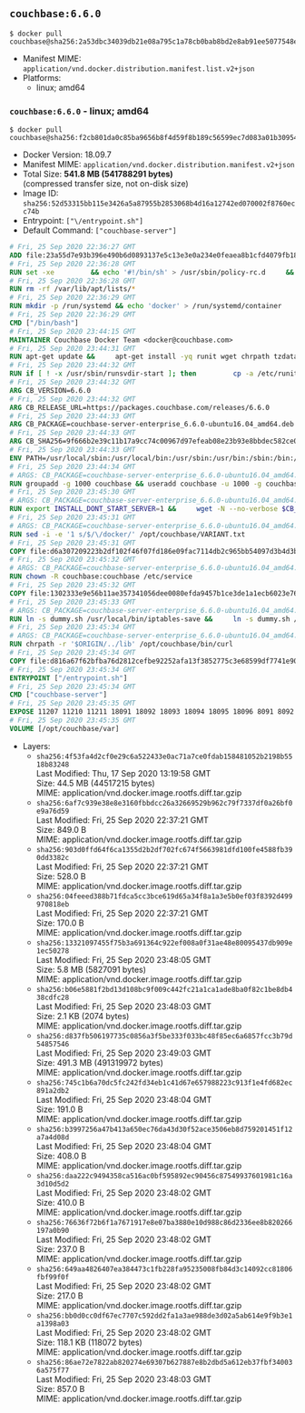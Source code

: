 ## `couchbase:6.6.0`

```console
$ docker pull couchbase@sha256:2a53dbc34039db21e08a795c1a78cb0bab8bd2e8ab91ee5077548e7e476c7e1a
```

-	Manifest MIME: `application/vnd.docker.distribution.manifest.list.v2+json`
-	Platforms:
	-	linux; amd64

### `couchbase:6.6.0` - linux; amd64

```console
$ docker pull couchbase@sha256:f2cb801da0c85ba9656b8f4d59f8b189c56599ec7d083a01b309540677815f25
```

-	Docker Version: 18.09.7
-	Manifest MIME: `application/vnd.docker.distribution.manifest.v2+json`
-	Total Size: **541.8 MB (541788291 bytes)**  
	(compressed transfer size, not on-disk size)
-	Image ID: `sha256:52d53315bb115e3426a5a87955b2853068b4d16a12742ed070002f8760ecc74b`
-	Entrypoint: `["\/entrypoint.sh"]`
-	Default Command: `["couchbase-server"]`

```dockerfile
# Fri, 25 Sep 2020 22:36:27 GMT
ADD file:23a55d7e93b396e490b6d0893137e5c13e3e0a234e0feaea8b1cfd4079fb1882 in / 
# Fri, 25 Sep 2020 22:36:28 GMT
RUN set -xe 		&& echo '#!/bin/sh' > /usr/sbin/policy-rc.d 	&& echo 'exit 101' >> /usr/sbin/policy-rc.d 	&& chmod +x /usr/sbin/policy-rc.d 		&& dpkg-divert --local --rename --add /sbin/initctl 	&& cp -a /usr/sbin/policy-rc.d /sbin/initctl 	&& sed -i 's/^exit.*/exit 0/' /sbin/initctl 		&& echo 'force-unsafe-io' > /etc/dpkg/dpkg.cfg.d/docker-apt-speedup 		&& echo 'DPkg::Post-Invoke { "rm -f /var/cache/apt/archives/*.deb /var/cache/apt/archives/partial/*.deb /var/cache/apt/*.bin || true"; };' > /etc/apt/apt.conf.d/docker-clean 	&& echo 'APT::Update::Post-Invoke { "rm -f /var/cache/apt/archives/*.deb /var/cache/apt/archives/partial/*.deb /var/cache/apt/*.bin || true"; };' >> /etc/apt/apt.conf.d/docker-clean 	&& echo 'Dir::Cache::pkgcache ""; Dir::Cache::srcpkgcache "";' >> /etc/apt/apt.conf.d/docker-clean 		&& echo 'Acquire::Languages "none";' > /etc/apt/apt.conf.d/docker-no-languages 		&& echo 'Acquire::GzipIndexes "true"; Acquire::CompressionTypes::Order:: "gz";' > /etc/apt/apt.conf.d/docker-gzip-indexes 		&& echo 'Apt::AutoRemove::SuggestsImportant "false";' > /etc/apt/apt.conf.d/docker-autoremove-suggests
# Fri, 25 Sep 2020 22:36:28 GMT
RUN rm -rf /var/lib/apt/lists/*
# Fri, 25 Sep 2020 22:36:29 GMT
RUN mkdir -p /run/systemd && echo 'docker' > /run/systemd/container
# Fri, 25 Sep 2020 22:36:29 GMT
CMD ["/bin/bash"]
# Fri, 25 Sep 2020 23:44:15 GMT
MAINTAINER Couchbase Docker Team <docker@couchbase.com>
# Fri, 25 Sep 2020 23:44:31 GMT
RUN apt-get update &&     apt-get install -yq runit wget chrpath tzdata     lsof lshw sysstat net-tools numactl bzip2 &&     apt-get autoremove && apt-get clean &&     rm -rf /var/lib/apt/lists/* /tmp/* /var/tmp/*
# Fri, 25 Sep 2020 23:44:32 GMT
RUN if [ ! -x /usr/sbin/runsvdir-start ]; then         cp -a /etc/runit/2 /usr/sbin/runsvdir-start;     fi
# Fri, 25 Sep 2020 23:44:32 GMT
ARG CB_VERSION=6.6.0
# Fri, 25 Sep 2020 23:44:32 GMT
ARG CB_RELEASE_URL=https://packages.couchbase.com/releases/6.6.0
# Fri, 25 Sep 2020 23:44:33 GMT
ARG CB_PACKAGE=couchbase-server-enterprise_6.6.0-ubuntu16.04_amd64.deb
# Fri, 25 Sep 2020 23:44:33 GMT
ARG CB_SHA256=9f666b2e39c11b17a9cc74c00967d97efeab08e23b93e8bbdec582ce009c65c9
# Fri, 25 Sep 2020 23:44:33 GMT
ENV PATH=/usr/local/sbin:/usr/local/bin:/usr/sbin:/usr/bin:/sbin:/bin:/opt/couchbase/bin:/opt/couchbase/bin/tools:/opt/couchbase/bin/install
# Fri, 25 Sep 2020 23:44:34 GMT
# ARGS: CB_PACKAGE=couchbase-server-enterprise_6.6.0-ubuntu16.04_amd64.deb CB_RELEASE_URL=https://packages.couchbase.com/releases/6.6.0 CB_SHA256=9f666b2e39c11b17a9cc74c00967d97efeab08e23b93e8bbdec582ce009c65c9 CB_VERSION=6.6.0
RUN groupadd -g 1000 couchbase && useradd couchbase -u 1000 -g couchbase -M
# Fri, 25 Sep 2020 23:45:30 GMT
# ARGS: CB_PACKAGE=couchbase-server-enterprise_6.6.0-ubuntu16.04_amd64.deb CB_RELEASE_URL=https://packages.couchbase.com/releases/6.6.0 CB_SHA256=9f666b2e39c11b17a9cc74c00967d97efeab08e23b93e8bbdec582ce009c65c9 CB_VERSION=6.6.0
RUN export INSTALL_DONT_START_SERVER=1 &&     wget -N --no-verbose $CB_RELEASE_URL/$CB_PACKAGE &&     echo "$CB_SHA256  $CB_PACKAGE" | sha256sum -c - &&     dpkg -i ./$CB_PACKAGE && rm -f ./$CB_PACKAGE
# Fri, 25 Sep 2020 23:45:31 GMT
# ARGS: CB_PACKAGE=couchbase-server-enterprise_6.6.0-ubuntu16.04_amd64.deb CB_RELEASE_URL=https://packages.couchbase.com/releases/6.6.0 CB_SHA256=9f666b2e39c11b17a9cc74c00967d97efeab08e23b93e8bbdec582ce009c65c9 CB_VERSION=6.6.0
RUN sed -i -e '1 s/$/\/docker/' /opt/couchbase/VARIANT.txt
# Fri, 25 Sep 2020 23:45:31 GMT
COPY file:d6a307209223b2df102f46f07fd186e09fac7114db2c965bb54097d3b4d3b989 in /etc/service/couchbase-server/run 
# Fri, 25 Sep 2020 23:45:32 GMT
# ARGS: CB_PACKAGE=couchbase-server-enterprise_6.6.0-ubuntu16.04_amd64.deb CB_RELEASE_URL=https://packages.couchbase.com/releases/6.6.0 CB_SHA256=9f666b2e39c11b17a9cc74c00967d97efeab08e23b93e8bbdec582ce009c65c9 CB_VERSION=6.6.0
RUN chown -R couchbase:couchbase /etc/service
# Fri, 25 Sep 2020 23:45:32 GMT
COPY file:1302333e9e56b11ae357341056dee0080efda9457b1ce3de1a1ecb6023e760ae in /usr/local/bin/ 
# Fri, 25 Sep 2020 23:45:33 GMT
# ARGS: CB_PACKAGE=couchbase-server-enterprise_6.6.0-ubuntu16.04_amd64.deb CB_RELEASE_URL=https://packages.couchbase.com/releases/6.6.0 CB_SHA256=9f666b2e39c11b17a9cc74c00967d97efeab08e23b93e8bbdec582ce009c65c9 CB_VERSION=6.6.0
RUN ln -s dummy.sh /usr/local/bin/iptables-save &&     ln -s dummy.sh /usr/local/bin/lvdisplay &&     ln -s dummy.sh /usr/local/bin/vgdisplay &&     ln -s dummy.sh /usr/local/bin/pvdisplay
# Fri, 25 Sep 2020 23:45:34 GMT
# ARGS: CB_PACKAGE=couchbase-server-enterprise_6.6.0-ubuntu16.04_amd64.deb CB_RELEASE_URL=https://packages.couchbase.com/releases/6.6.0 CB_SHA256=9f666b2e39c11b17a9cc74c00967d97efeab08e23b93e8bbdec582ce009c65c9 CB_VERSION=6.6.0
RUN chrpath -r '$ORIGIN/../lib' /opt/couchbase/bin/curl
# Fri, 25 Sep 2020 23:45:34 GMT
COPY file:d816a67f62bfba76d2812cefbe92252afa13f3852775c3e68599df7741e90cb7 in / 
# Fri, 25 Sep 2020 23:45:34 GMT
ENTRYPOINT ["/entrypoint.sh"]
# Fri, 25 Sep 2020 23:45:34 GMT
CMD ["couchbase-server"]
# Fri, 25 Sep 2020 23:45:35 GMT
EXPOSE 11207 11210 11211 18091 18092 18093 18094 18095 18096 8091 8092 8093 8094 8095 8096
# Fri, 25 Sep 2020 23:45:35 GMT
VOLUME [/opt/couchbase/var]
```

-	Layers:
	-	`sha256:4f53fa4d2cf0e29c6a522433e0ac71a7ce0fdab158481052b2198b5518b83248`  
		Last Modified: Thu, 17 Sep 2020 13:19:58 GMT  
		Size: 44.5 MB (44517215 bytes)  
		MIME: application/vnd.docker.image.rootfs.diff.tar.gzip
	-	`sha256:6af7c939e38e8e3160fbbdcc26a32669529b962c79f7337df0a26bf0e9a76d59`  
		Last Modified: Fri, 25 Sep 2020 22:37:21 GMT  
		Size: 849.0 B  
		MIME: application/vnd.docker.image.rootfs.diff.tar.gzip
	-	`sha256:903d0ffd64f6ca1355d2b2df702fc674f5663981dfd100fe4588fb390dd3382c`  
		Last Modified: Fri, 25 Sep 2020 22:37:21 GMT  
		Size: 528.0 B  
		MIME: application/vnd.docker.image.rootfs.diff.tar.gzip
	-	`sha256:04feeed388b71fdca5cc3bce619d65a34f8a1a3e5b0ef03f8392d499970818eb`  
		Last Modified: Fri, 25 Sep 2020 22:37:21 GMT  
		Size: 170.0 B  
		MIME: application/vnd.docker.image.rootfs.diff.tar.gzip
	-	`sha256:13321097455f75b3a691364c922ef008a0f31ae48e80095437db909e1ec50278`  
		Last Modified: Fri, 25 Sep 2020 23:48:05 GMT  
		Size: 5.8 MB (5827091 bytes)  
		MIME: application/vnd.docker.image.rootfs.diff.tar.gzip
	-	`sha256:b06e5881f2bd13d108bc9f009c442fc21a1ca1ade8ba0f82c1be8db438cdfc28`  
		Last Modified: Fri, 25 Sep 2020 23:48:03 GMT  
		Size: 2.1 KB (2074 bytes)  
		MIME: application/vnd.docker.image.rootfs.diff.tar.gzip
	-	`sha256:d837fb506197735c0856a3f5be333f033bc48f85ec6a6857fcc3b79d54857546`  
		Last Modified: Fri, 25 Sep 2020 23:49:03 GMT  
		Size: 491.3 MB (491319972 bytes)  
		MIME: application/vnd.docker.image.rootfs.diff.tar.gzip
	-	`sha256:745c1b6a70dc5fc242fd34eb1c41d67e657988223c913f1e4fd682ec891a2db2`  
		Last Modified: Fri, 25 Sep 2020 23:48:04 GMT  
		Size: 191.0 B  
		MIME: application/vnd.docker.image.rootfs.diff.tar.gzip
	-	`sha256:b3997256a47b413a650ec76da43d30f52ace3506eb8d759201451f12a7a4d08d`  
		Last Modified: Fri, 25 Sep 2020 23:48:04 GMT  
		Size: 408.0 B  
		MIME: application/vnd.docker.image.rootfs.diff.tar.gzip
	-	`sha256:daa222c9494358ca516ac0bf595892ec90456c87549937601981c16a3d10d5d2`  
		Last Modified: Fri, 25 Sep 2020 23:48:02 GMT  
		Size: 410.0 B  
		MIME: application/vnd.docker.image.rootfs.diff.tar.gzip
	-	`sha256:76636f72b6f1a7671917e8e07ba3880e10d988c86d2336ee8b820266197a0b90`  
		Last Modified: Fri, 25 Sep 2020 23:48:02 GMT  
		Size: 237.0 B  
		MIME: application/vnd.docker.image.rootfs.diff.tar.gzip
	-	`sha256:649aa4826407ea384473c1fb228fa95235008fb84d3c14092cc81806fbf99f0f`  
		Last Modified: Fri, 25 Sep 2020 23:48:02 GMT  
		Size: 217.0 B  
		MIME: application/vnd.docker.image.rootfs.diff.tar.gzip
	-	`sha256:bb0d0cc0df67ec7707c592dd2fa1a3ae988de3d02a5ab614e9f9b3e1a1398a03`  
		Last Modified: Fri, 25 Sep 2020 23:48:02 GMT  
		Size: 118.1 KB (118072 bytes)  
		MIME: application/vnd.docker.image.rootfs.diff.tar.gzip
	-	`sha256:86ae72e7822ab820274e69307b627887e8b2dbd5a612eb37fbf340036a575f77`  
		Last Modified: Fri, 25 Sep 2020 23:48:03 GMT  
		Size: 857.0 B  
		MIME: application/vnd.docker.image.rootfs.diff.tar.gzip
